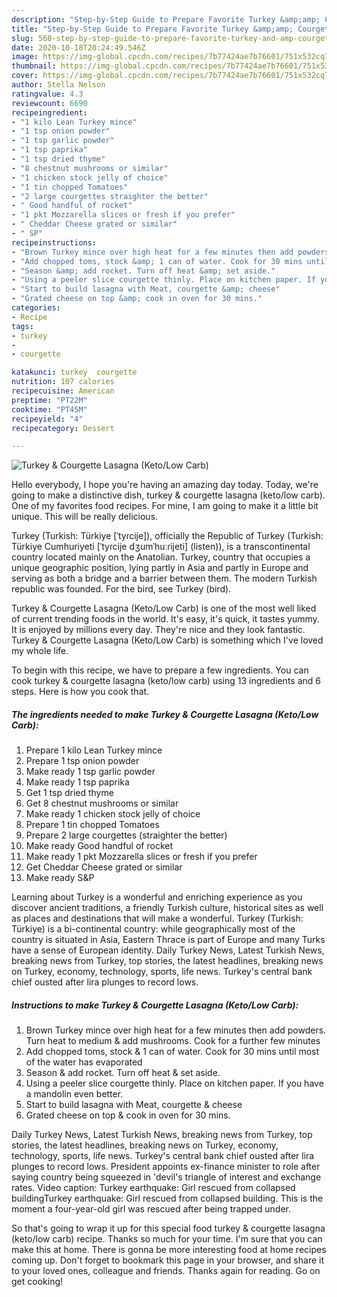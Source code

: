 ```yaml
---
description: "Step-by-Step Guide to Prepare Favorite Turkey &amp;amp; Courgette Lasagna (Keto/Low Carb)"
title: "Step-by-Step Guide to Prepare Favorite Turkey &amp;amp; Courgette Lasagna (Keto/Low Carb)"
slug: 568-step-by-step-guide-to-prepare-favorite-turkey-and-amp-courgette-lasagna-keto-low-carb
date: 2020-10-18T20:24:49.546Z
image: https://img-global.cpcdn.com/recipes/7b77424ae7b76601/751x532cq70/turkey-courgette-lasagna-ketolow-carb-recipe-main-photo.jpg
thumbnail: https://img-global.cpcdn.com/recipes/7b77424ae7b76601/751x532cq70/turkey-courgette-lasagna-ketolow-carb-recipe-main-photo.jpg
cover: https://img-global.cpcdn.com/recipes/7b77424ae7b76601/751x532cq70/turkey-courgette-lasagna-ketolow-carb-recipe-main-photo.jpg
author: Stella Nelson
ratingvalue: 4.3
reviewcount: 6690
recipeingredient:
- "1 kilo Lean Turkey mince"
- "1 tsp onion powder"
- "1 tsp garlic powder"
- "1 tsp paprika"
- "1 tsp dried thyme"
- "8 chestnut mushrooms or similar"
- "1 chicken stock jelly of choice"
- "1 tin chopped Tomatoes"
- "2 large courgettes straighter the better"
- " Good handful of rocket"
- "1 pkt Mozzarella slices or fresh if you prefer"
- " Cheddar Cheese grated or similar"
- " SP"
recipeinstructions:
- "Brown Turkey mince over high heat for a few minutes then add powders. Turn heat to medium &amp; add mushrooms. Cook for a further few minutes"
- "Add chopped toms, stock &amp; 1 can of water. Cook for 30 mins until most of the water has evaporated"
- "Season &amp; add rocket. Turn off heat &amp; set aside."
- "Using a peeler slice courgette thinly. Place on kitchen paper. If you have a mandolin even better."
- "Start to build lasagna with Meat, courgette &amp; cheese"
- "Grated cheese on top &amp; cook in oven for 30 mins."
categories:
- Recipe
tags:
- turkey
- 
- courgette

katakunci: turkey  courgette 
nutrition: 107 calories
recipecuisine: American
preptime: "PT22M"
cooktime: "PT45M"
recipeyield: "4"
recipecategory: Dessert

---
```



![Turkey &amp; Courgette Lasagna (Keto/Low Carb)](https://img-global.cpcdn.com/recipes/7b77424ae7b76601/751x532cq70/turkey-courgette-lasagna-ketolow-carb-recipe-main-photo.jpg)

Hello everybody, I hope you're having an amazing day today. Today, we're going to make a distinctive dish, turkey &amp; courgette lasagna (keto/low carb). One of my favorites food recipes. For mine, I am going to make it a little bit unique. This will be really delicious.

Turkey (Turkish: Türkiye [ˈtyɾcije]), officially the Republic of Turkey (Turkish: Türkiye Cumhuriyeti [ˈtyɾcije dʒumˈhuːɾijeti] (listen)), is a transcontinental country located mainly on the Anatolian. Turkey, country that occupies a unique geographic position, lying partly in Asia and partly in Europe and serving as both a bridge and a barrier between them. The modern Turkish republic was founded. For the bird, see Turkey (bird).

Turkey &amp; Courgette Lasagna (Keto/Low Carb) is one of the most well liked of current trending foods in the world. It's easy, it's quick, it tastes yummy. It is enjoyed by millions every day. They're nice and they look fantastic. Turkey &amp; Courgette Lasagna (Keto/Low Carb) is something which I've loved my whole life.


To begin with this recipe, we have to prepare a few ingredients. You can cook turkey &amp; courgette lasagna (keto/low carb) using 13 ingredients and 6 steps. Here is how you cook that.

<!--inarticleads1-->

##### The ingredients needed to make Turkey &amp; Courgette Lasagna (Keto/Low Carb):

1. Prepare 1 kilo Lean Turkey mince
1. Prepare 1 tsp onion powder
1. Make ready 1 tsp garlic powder
1. Make ready 1 tsp paprika
1. Get 1 tsp dried thyme
1. Get 8 chestnut mushrooms or similar
1. Make ready 1 chicken stock jelly of choice
1. Prepare 1 tin chopped Tomatoes
1. Prepare 2 large courgettes (straighter the better)
1. Make ready  Good handful of rocket
1. Make ready 1 pkt Mozzarella slices or fresh if you prefer
1. Get  Cheddar Cheese grated or similar
1. Make ready  S&amp;P


Learning about Turkey is a wonderful and enriching experience as you discover ancient traditions, a friendly Turkish culture, historical sites as well as places and destinations that will make a wonderful. Turkey (Turkish: Türkiye) is a bi-continental country: while geographically most of the country is situated in Asia, Eastern Thrace is part of Europe and many Turks have a sense of European identity. Daily Turkey News, Latest Turkish News, breaking news from Turkey, top stories, the latest headlines, breaking news on Turkey, economy, technology, sports, life news. Turkey&#39;s central bank chief ousted after lira plunges to record lows. 

<!--inarticleads2-->

##### Instructions to make Turkey &amp; Courgette Lasagna (Keto/Low Carb):

1. Brown Turkey mince over high heat for a few minutes then add powders. Turn heat to medium &amp; add mushrooms. Cook for a further few minutes
1. Add chopped toms, stock &amp; 1 can of water. Cook for 30 mins until most of the water has evaporated
1. Season &amp; add rocket. Turn off heat &amp; set aside.
1. Using a peeler slice courgette thinly. Place on kitchen paper. If you have a mandolin even better.
1. Start to build lasagna with Meat, courgette &amp; cheese
1. Grated cheese on top &amp; cook in oven for 30 mins.


Daily Turkey News, Latest Turkish News, breaking news from Turkey, top stories, the latest headlines, breaking news on Turkey, economy, technology, sports, life news. Turkey&#39;s central bank chief ousted after lira plunges to record lows. President appoints ex-finance minister to role after saying country being squeezed in &#39;devil&#39;s triangle of interest and exchange rates. Video caption: Turkey earthquake: Girl rescued from collapsed buildingTurkey earthquake: Girl rescued from collapsed building. This is the moment a four-year-old girl was rescued after being trapped under. 

So that's going to wrap it up for this special food turkey &amp; courgette lasagna (keto/low carb) recipe. Thanks so much for your time. I'm sure that you can make this at home. There is gonna be more interesting food at home recipes coming up. Don't forget to bookmark this page in your browser, and share it to your loved ones, colleague and friends. Thanks again for reading. Go on get cooking!
